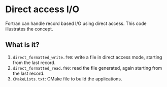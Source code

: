# Direct access I/O

Fortran can handle record based I/O using direct access.  This code illustrates
the concept.


## What is it?

1. `direct_formatted_write.f90`: write a file in direct access mode, starting
   from the last record.
1. `direct_formatted_read.f90`: read the file generated, again starting from
   the last record.
1. `CMakeLists.txt`: CMake file to build the applications.
